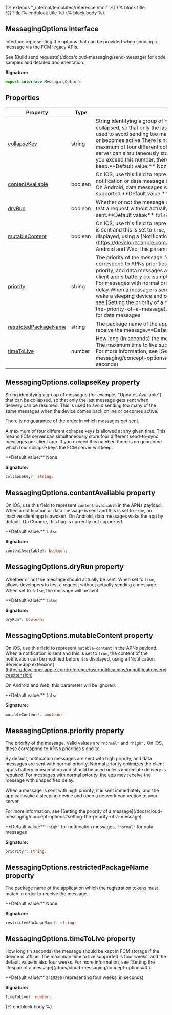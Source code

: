 {% extends "_internal/templates/reference.html" %}
{% block title %}Title{% endblock title %}
{% block body %}

## MessagingOptions interface

Interface representing the options that can be provided when sending a message via the FCM legacy APIs.

See \[Build send requests\](/docs/cloud-messaging/send-message) for code samples and detailed documentation.

<b>Signature:</b>

```typescript
export interface MessagingOptions 
```

## Properties

|  Property | Type | Description |
|  --- | --- | --- |
|  [collapseKey](./firebase-admin_messaging.messagingoptions.md#messagingoptionscollapsekey_property) | string | String identifying a group of messages (for example, "Updates Available") that can be collapsed, so that only the last message gets sent when delivery can be resumed. This is used to avoid sending too many of the same messages when the device comes back online or becomes active.<!-- -->There is no guarantee of the order in which messages get sent.<!-- -->A maximum of four different collapse keys is allowed at any given time. This means FCM server can simultaneously store four different send-to-sync messages per client app. If you exceed this number, there is no guarantee which four collapse keys the FCM server will keep.<!-- -->\*\*Default value:\*\* None |
|  [contentAvailable](./firebase-admin_messaging.messagingoptions.md#messagingoptionscontentavailable_property) | boolean | On iOS, use this field to represent <code>content-available</code> in the APNs payload. When a notification or data message is sent and this is set to <code>true</code>, an inactive client app is awoken. On Android, data messages wake the app by default. On Chrome, this flag is currently not supported.<!-- -->\*\*Default value:\*\* <code>false</code> |
|  [dryRun](./firebase-admin_messaging.messagingoptions.md#messagingoptionsdryrun_property) | boolean | Whether or not the message should actually be sent. When set to <code>true</code>, allows developers to test a request without actually sending a message. When set to <code>false</code>, the message will be sent.<!-- -->\*\*Default value:\*\* <code>false</code> |
|  [mutableContent](./firebase-admin_messaging.messagingoptions.md#messagingoptionsmutablecontent_property) | boolean | On iOS, use this field to represent <code>mutable-content</code> in the APNs payload. When a notification is sent and this is set to <code>true</code>, the content of the notification can be modified before it is displayed, using a \[Notification Service app extension\](https://developer.apple.com/reference/usernotifications/unnotificationserviceextension)<!-- -->On Android and Web, this parameter will be ignored.<!-- -->\*\*Default value:\*\* <code>false</code> |
|  [priority](./firebase-admin_messaging.messagingoptions.md#messagingoptionspriority_property) | string | The priority of the message. Valid values are <code>&quot;normal&quot;</code> and <code>&quot;high&quot;.</code> On iOS, these correspond to APNs priorities <code>5</code> and <code>10</code>.<!-- -->By default, notification messages are sent with high priority, and data messages are sent with normal priority. Normal priority optimizes the client app's battery consumption and should be used unless immediate delivery is required. For messages with normal priority, the app may receive the message with unspecified delay.<!-- -->When a message is sent with high priority, it is sent immediately, and the app can wake a sleeping device and open a network connection to your server.<!-- -->For more information, see \[Setting the priority of a message\](/docs/cloud-messaging/concept-options\#setting-the-priority-of-a-message).<!-- -->\*\*Default value:\*\* <code>&quot;high&quot;</code> for notification messages, <code>&quot;normal&quot;</code> for data messages |
|  [restrictedPackageName](./firebase-admin_messaging.messagingoptions.md#messagingoptionsrestrictedpackagename_property) | string | The package name of the application which the registration tokens must match in order to receive the message.<!-- -->\*\*Default value:\*\* None |
|  [timeToLive](./firebase-admin_messaging.messagingoptions.md#messagingoptionstimetolive_property) | number | How long (in seconds) the message should be kept in FCM storage if the device is offline. The maximum time to live supported is four weeks, and the default value is also four weeks. For more information, see \[Setting the lifespan of a message\](/docs/cloud-messaging/concept-options\#ttl).<!-- -->\*\*Default value:\*\* <code>2419200</code> (representing four weeks, in seconds) |

## MessagingOptions.collapseKey property

String identifying a group of messages (for example, "Updates Available") that can be collapsed, so that only the last message gets sent when delivery can be resumed. This is used to avoid sending too many of the same messages when the device comes back online or becomes active.

There is no guarantee of the order in which messages get sent.

A maximum of four different collapse keys is allowed at any given time. This means FCM server can simultaneously store four different send-to-sync messages per client app. If you exceed this number, there is no guarantee which four collapse keys the FCM server will keep.

\*\*Default value:\*\* None

<b>Signature:</b>

```typescript
collapseKey?: string;
```

## MessagingOptions.contentAvailable property

On iOS, use this field to represent `content-available` in the APNs payload. When a notification or data message is sent and this is set to `true`<!-- -->, an inactive client app is awoken. On Android, data messages wake the app by default. On Chrome, this flag is currently not supported.

\*\*Default value:\*\* `false`

<b>Signature:</b>

```typescript
contentAvailable?: boolean;
```

## MessagingOptions.dryRun property

Whether or not the message should actually be sent. When set to `true`<!-- -->, allows developers to test a request without actually sending a message. When set to `false`<!-- -->, the message will be sent.

\*\*Default value:\*\* `false`

<b>Signature:</b>

```typescript
dryRun?: boolean;
```

## MessagingOptions.mutableContent property

On iOS, use this field to represent `mutable-content` in the APNs payload. When a notification is sent and this is set to `true`<!-- -->, the content of the notification can be modified before it is displayed, using a \[Notification Service app extension\](https://developer.apple.com/reference/usernotifications/unnotificationserviceextension)

On Android and Web, this parameter will be ignored.

\*\*Default value:\*\* `false`

<b>Signature:</b>

```typescript
mutableContent?: boolean;
```

## MessagingOptions.priority property

The priority of the message. Valid values are `"normal"` and `"high".` On iOS, these correspond to APNs priorities `5` and `10`<!-- -->.

By default, notification messages are sent with high priority, and data messages are sent with normal priority. Normal priority optimizes the client app's battery consumption and should be used unless immediate delivery is required. For messages with normal priority, the app may receive the message with unspecified delay.

When a message is sent with high priority, it is sent immediately, and the app can wake a sleeping device and open a network connection to your server.

For more information, see \[Setting the priority of a message\](/docs/cloud-messaging/concept-options\#setting-the-priority-of-a-message).

\*\*Default value:\*\* `"high"` for notification messages, `"normal"` for data messages

<b>Signature:</b>

```typescript
priority?: string;
```

## MessagingOptions.restrictedPackageName property

The package name of the application which the registration tokens must match in order to receive the message.

\*\*Default value:\*\* None

<b>Signature:</b>

```typescript
restrictedPackageName?: string;
```

## MessagingOptions.timeToLive property

How long (in seconds) the message should be kept in FCM storage if the device is offline. The maximum time to live supported is four weeks, and the default value is also four weeks. For more information, see \[Setting the lifespan of a message\](/docs/cloud-messaging/concept-options\#ttl).

\*\*Default value:\*\* `2419200` (representing four weeks, in seconds)

<b>Signature:</b>

```typescript
timeToLive?: number;
```
{% endblock body %}
